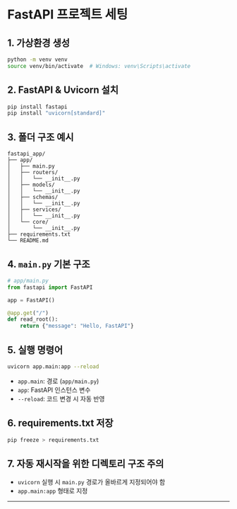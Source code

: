 <!-- FastAPI 프로젝트 구조 및 실행 방법 -->
# FastAPI 프로젝트 세팅

## 1. 가상환경 생성

```bash
python -m venv venv
source venv/bin/activate  # Windows: venv\Scripts\activate
```

## 2. FastAPI & Uvicorn 설치

```bash
pip install fastapi
pip install "uvicorn[standard]"
```

## 3. 폴더 구조 예시

```
fastapi_app/
├── app/
│   ├── main.py
│   ├── routers/
│   │   └── __init__.py
│   ├── models/
│   │   └── __init__.py
│   ├── schemas/
│   │   └── __init__.py
│   ├── services/
│   │   └── __init__.py
│   └── core/
│       └── __init__.py
├── requirements.txt
└── README.md
```

## 4. `main.py` 기본 구조

```python
# app/main.py
from fastapi import FastAPI

app = FastAPI()

@app.get("/")
def read_root():
    return {"message": "Hello, FastAPI"}
```

## 5. 실행 명령어

```bash
uvicorn app.main:app --reload
```

- `app.main`: 경로 (`app/main.py`)
- `app`: FastAPI 인스턴스 변수
- `--reload`: 코드 변경 시 자동 반영

## 6. requirements.txt 저장

```bash
pip freeze > requirements.txt
```

## 7. 자동 재시작을 위한 디렉토리 구조 주의

- `uvicorn` 실행 시 `main.py` 경로가 올바르게 지정되어야 함
- `app.main:app` 형태로 지정

---